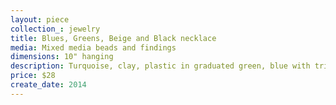 ```yaml
---
layout: piece
collection_: jewelry
title: Blues, Greens, Beige and Black necklace
media: Mixed media beads and findings
dimensions: 10" hanging
description: Turquoise, clay, plastic in graduated green, blue with triangle spacers and findings with metal clasp.
price: $28
create_date: 2014
---
```


